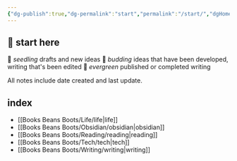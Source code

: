```yaml
---
{"dg-publish":true,"dg-permalink":"start","permalink":"/start/","dgHomeLink":true,"dgPassFrontmatter":false}
---
```



## 🌳 start here

🌱 _seedling_ drafts and new ideas
🌿 _budding_ ideas that have been developed, writing that's been edited
🌳 _evergreen_ published or completed writing

All notes include date created and last update.

## index

- [[Books Beans Boots/Life/life|life]]
- [[Books Beans Boots/Obsidian/obsidian|obsidian]]
- [[Books Beans Boots/Reading/reading|reading]]
- [[Books Beans Boots/Tech/tech|tech]]
- [[Books Beans Boots/Writing/writing|writing]]
